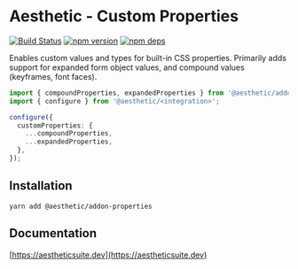 # Aesthetic - Custom Properties

[![Build Status](https://github.com/aesthetic-suite/framework/workflows/Build/badge.svg)](https://github.com/aesthetic-suite/framework/actions?query=branch%3Amaster)
[![npm version](https://badge.fury.io/js/%40aesthetic%addon-properties.svg)](https://www.npmjs.com/package/@aesthetic/addon-properties)
[![npm deps](https://david-dm.org/aesthetic-suite/framework.svg?path=packages/addon-properties)](https://www.npmjs.com/package/@aesthetic/addon-properties)

Enables custom values and types for built-in CSS properties. Primarily adds support for expanded
form object values, and compound values (keyframes, font faces).

```ts
import { compoundProperties, expandedProperties } from '@aesthetic/addon-properties';
import { configure } from '@aesthetic/<integration>';

configure({
  customProperties: {
    ...compoundProperties,
    ...expandedProperties,
  },
});
```

## Installation

```
yarn add @aesthetic/addon-properties
```

## Documentation

[https://aestheticsuite.dev](https://aestheticsuite.dev)
